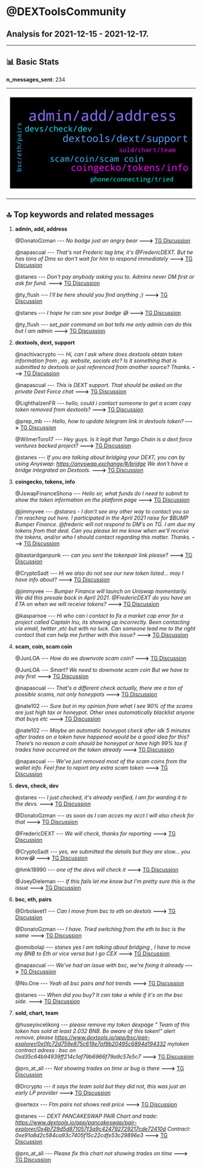 # **@DEXToolsCommunity**
 ## Analysis for **2021-12-15** - **2021-12-17**.

---

## 📊 **Basic Stats**

**n_messages_sent**: 234

---
![wordcloud](DEXToolsCommunity_2Days_wordcloud.png)

---


## 🔝 **Top keywords and related messages**

1. **admin, add, address**

    @DonatoGzman --- *No badge just an angry bear* **--->** [TG Discussion](https://t.me/DEXToolsCommunity/314263)

    @napascual --- *That's not Frederic tag btw, it's @FredericDEXT. But he has tons of Dms so don't wait for him to respond immediately* **--->** [TG Discussion](https://t.me/DEXToolsCommunity/313819)

    @stanes --- *Don't pay anybody asking you to. Admins never DM first or ask for fund.* **--->** [TG Discussion](https://t.me/DEXToolsCommunity/313501)

    @ty_flush --- *I'll be here should you find anything ;)* **--->** [TG Discussion](https://t.me/DEXToolsCommunity/313794)

    @stanes --- *I hope he can see your badge 😅* **--->** [TG Discussion](https://t.me/DEXToolsCommunity/314270)

    @ty_flush --- *set_pair command on bot tells me only admin can do this but I am admin* **--->** [TG Discussion](https://t.me/DEXToolsCommunity/313778)

2. **dextools, dext, support**

    @nachivacrypto --- *Hi, can I ask where does dextools obtain token information from , eg. website, socials etc? Is it something that is submitted to dextools or just referenced from another source? Thanks.* **--->** [TG Discussion](https://t.me/DEXToolsCommunity/314080)

    @napascual --- *This is DEXT support. That should be asked on the private Dext Force chat* **--->** [TG Discussion](https://t.me/DEXToolsCommunity/313810)

    @LighthalzenFR --- *hello, could i contact someone to get a scam copy token removed from dextools?* **--->** [TG Discussion](https://t.me/DEXToolsCommunity/313544)

    @prep_mb --- *Hello, how to update telegram link in dextools token?* **--->** [TG Discussion](https://t.me/DEXToolsCommunity/313062)

    @WilmerToro17 --- *Hey guys. Is it legit that Tango Chain is a dext force ventures backed project?* **--->** [TG Discussion](https://t.me/DEXToolsCommunity/313921)

    @stanes --- *If you are talking about bridging your DEXT, you can by using Anyswap: https://anyswap.exchange/#/bridge We don't have a bridge integrated on Dextools.* **--->** [TG Discussion](https://t.me/DEXToolsCommunity/313344)

3. **coingecko, tokens, info**

    @JswapFinanceShona --- *Hello sir, what funds do I need to submit to show the token information on the platform page* **--->** [TG Discussion](https://t.me/DEXToolsCommunity/313499)

    @jimmyvee --- *@stanes - I don't see any other way to contact you so I'm reaching out here.  I participated in the April 2021 raise for $BUMP Bumper Finance. @frederic will not respond to DM's on TG.  I am due my tokens from that deal.  Can you please let me know when we'll receive the tokens, and/or who I should contact regarding this matter.  Thanks.* **--->** [TG Discussion](https://t.me/DEXToolsCommunity/313816)

    @bastardganpunk --- *can you sent the tokenpair link please?* **--->** [TG Discussion](https://t.me/DEXToolsCommunity/314318)

    @CryptoSadt --- *Hi we also do not see our new token listed... may I have info about?* **--->** [TG Discussion](https://t.me/DEXToolsCommunity/313480)

    @jimmyvee --- *Bumper Finance will launch on Uniswap momentarily.  We did this presale back in April 2021.  @FredericDEXT do you have an ETA on when we will receive tokens?* **--->** [TG Discussion](https://t.me/DEXToolsCommunity/313806)

    @kasparnoe --- *Hi who can i contact to fix a market cap error for a project called Captain Inu, its showing up incorrectly. Been contacting via email, twitter ,etc but with no luck. Can someone lead me to the right contact that can help me further with this issue?* **--->** [TG Discussion](https://t.me/DEXToolsCommunity/314317)

4. **scam, coin, scam coin**

    @JunLOA --- *How do we downvote scam coin?* **--->** [TG Discussion](https://t.me/DEXToolsCommunity/313139)

    @JunLOA --- *Smart? We need to downvote scam coin But we have to pay first* **--->** [TG Discussion](https://t.me/DEXToolsCommunity/313188)

    @napascual --- *That's a different check actually, there are a ton of possible scams, not only honeypots* **--->** [TG Discussion](https://t.me/DEXToolsCommunity/313915)

    @nate102 --- *Sure but in my opinion from what I see 90% of the scams are just high tax or honeypot. Other ones automatically blacklist anyone that buys etc* **--->** [TG Discussion](https://t.me/DEXToolsCommunity/313916)

    @nate102 --- *Maybe an automatic honeypot check after idk 5 minutes after trades on a token have happened would be a good idea for this? There’s no reason a coin should be honeypot or have high 99% tax if trades have occurred on the token already* **--->** [TG Discussion](https://t.me/DEXToolsCommunity/313914)

    @napascual --- *We've just removed most of the scam coins from the wallet info. Feel free to report any extra scam token* **--->** [TG Discussion](https://t.me/DEXToolsCommunity/313208)

5. **devs, check, dev**

    @stanes --- *I just checked, it's already verified, I am for warding it to the devs.* **--->** [TG Discussion](https://t.me/DEXToolsCommunity/313514)

    @DonatoGzman --- *as soon as I can acces my acct I will also check for that* **--->** [TG Discussion](https://t.me/DEXToolsCommunity/313906)

    @FredericDEXT --- *We will check, thanks for reporting* **--->** [TG Discussion](https://t.me/DEXToolsCommunity/313225)

    @CryptoSadt --- *yes, we submitted the details but they are slow... you know😂* **--->** [TG Discussion](https://t.me/DEXToolsCommunity/313512)

    @hmk18990 --- *one of the devs will check it* **--->** [TG Discussion](https://t.me/DEXToolsCommunity/314339)

    @JoeyDieleman --- *If this fails let me know but I'm pretty sure this is the issue* **--->** [TG Discussion](https://t.me/DEXToolsCommunity/313801)

6. **bsc, eth, pairs**

    @Drbolavet1 --- *Can I move from bsc to eth on dextols* **--->** [TG Discussion](https://t.me/DEXToolsCommunity/313337)

    @DonatoGzman --- *I have. Tried switching from the eth to bsc is the same* **--->** [TG Discussion](https://t.me/DEXToolsCommunity/314282)

    @omobolaji --- *stanes yes I  am talking about bridging , I have to move my BNB to Eth or vice versa but I go CEX* **--->** [TG Discussion](https://t.me/DEXToolsCommunity/313368)

    @napascual --- *We've had an issue with bsc, we're fixing it already* **--->** [TG Discussion](https://t.me/DEXToolsCommunity/313358)

    @No.One --- *Yeah all bsc pairs and hot trends* **--->** [TG Discussion](https://t.me/DEXToolsCommunity/313334)

    @stanes --- *When did you buy? It can take a while if it's on the bsc side.* **--->** [TG Discussion](https://t.me/DEXToolsCommunity/313196)

7. **sold, chart, team**

    @huseyincelikorg --- *please remove my token dexpage   " Team of this token has sold at least 2.032 BNB. Be aware of this token!" alert remove, please   https://www.dextools.io/app/bsc/pair-explorer/0x0fc72d759e875c619e7af9b20495c6894d194332  mytoken contract adress : bsc on 0xd35c64b94939ff214c1af79b6966f79a9c57e5c7* **--->** [TG Discussion](https://t.me/DEXToolsCommunity/313518)

    @pro_at_all --- *Not showing trades on time or bug is there* **--->** [TG Discussion](https://t.me/DEXToolsCommunity/314335)

    @Drcrypto --- *it says the team sold but they did not, this was just an early LP provider* **--->** [TG Discussion](https://t.me/DEXToolsCommunity/313880)

    @sertezx --- *Ftm pairs not shows real price* **--->** [TG Discussion](https://t.me/DEXToolsCommunity/313614)

    @stanes --- *DEXT PANCAKESWAP PAIR Chart and trade: https://www.dextools.io/app/pancakeswap/pair-explorer/0x4b729d5d871057f3a9c424792729217cde72410d Contract: 0xe91a8d2c584ca93c7405f15c22cdfe53c29896e3* **--->** [TG Discussion](https://t.me/DEXToolsCommunity/313626)

    @pro_at_all --- *Please fix this chart not showing trades on time* **--->** [TG Discussion](https://t.me/DEXToolsCommunity/314325)

